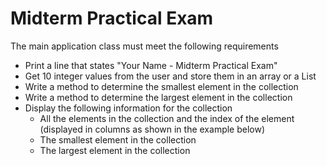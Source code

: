 # Midterm Practical Exam

The main application class must meet the following requirements

- Print a line that states "Your Name - Midterm Practical Exam"
- Get 10 integer values from the user and store them in an array or a List
- Write a method to determine the smallest element in the collection
- Write a method to determine the largest element in the collection
- Display the following information for the collection
  - All the elements in the collection and the index of the element (displayed
    in columns as shown in the example below)
  - The smallest element in the collection
  - The largest element in the collection
